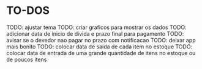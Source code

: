 # TO-DOS

TODO: ajustar tema
TODO: criar graficos para mostrar os dados
TODO: adicionar data de inicio de divida e prazo final para pagamento
TODO: avisar se o devedor nao pagar no prazo com notificacao
TODO: deixar app mais bonito
TODO: colocar data de saida de cada item no estoque
TODO: colocar data de entrada de uma grande quantidade de itens no estoque ou de poucos itens
